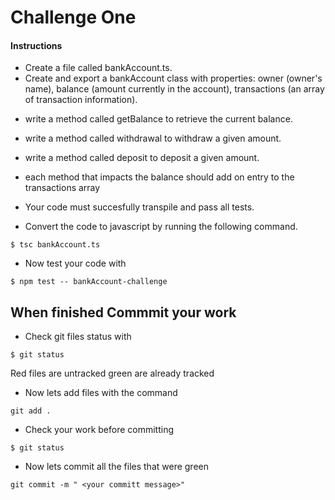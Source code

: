 # Challenge One

#### Instructions

- Create a file called bankAccount.ts.
- Create and export a bankAccount class with properties: owner (owner's name), balance (amount currently in the account), transactions (an array of transaction information).

* write a method called getBalance to retrieve the current balance.

* write a method called withdrawal to withdraw a given amount.
* write a method called deposit to deposit a given amount.
* each method that impacts the balance should add on entry to the transactions array
* Your code must succesfully transpile and pass all tests.
* Convert the code to javascript by running the following command.

```
$ tsc bankAccount.ts
```

- Now test your code with

```
$ npm test -- bankAccount-challenge
```

## When finished Commmit your work

- Check git files status with

```
$ git status
```

Red files are untracked green are already tracked

- Now lets add files with the command

```
git add .
```

- Check your work before committing

```
$ git status
```

- Now lets commit all the files that were green

```
git commit -m " <your committ message>"
```

<!-- ## Continue to
[Challenge Two](https://github.com/SoftStackFactory/typescript-imports/tree/master/challenge-two) -->
